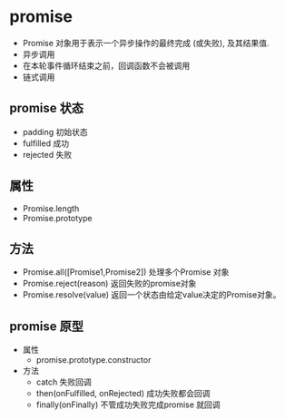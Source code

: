 # promise
 - Promise 对象用于表示一个异步操作的最终完成 (或失败), 及其结果值.
 - 异步调用
 - 在本轮事件循环结束之前，回调函数不会被调用
 - 链式调用
## promise 状态
 - padding 初始状态
 - fulfilled 成功
 - rejected 失败

## 属性
 - Promise.length
 - Promise.prototype

## 方法
 - Promise.all([Promise1,Promise2]) 处理多个Promise 对象
 - Promise.reject(reason) 返回失败的promise对象
 - Promise.resolve(value) 返回一个状态由给定value决定的Promise对象。

## promise 原型
 - 属性
	- promise.prototype.constructor
 - 方法
	- catch 失败回调
	- then(onFulfilled, onRejected) 成功失败都会回调
	- finally(onFinally) 不管成功失败完成promise 就回调


